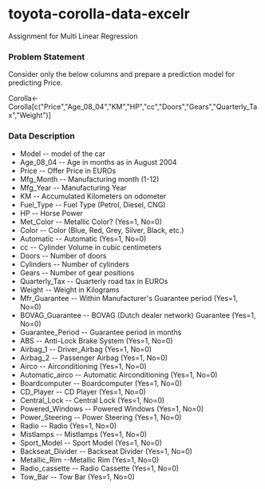 # toyota-corolla-data-excelr
Assignment for Multi Linear Regression

### Problem Statement
Consider only the below columns and prepare a prediction model for predicting Price.

Corolla<-Corolla[c("Price","Age_08_04","KM","HP","cc","Doors","Gears","Quarterly_Tax","Weight")]

### Data Description
- Model -- model of the car
- Age_08_04 -- Age in months as in August 2004	
- Price  -- Offer Price in EUROs	
- Mfg_Month -- Manufacturing month (1-12)	
- Mfg_Year	-- Manufacturing Year
- KM -- Accumulated Kilometers on odometer
- Fuel_Type	 -- Fuel Type (Petrol, Diesel, CNG)
- HP -- Horse Power
- Met_Color	 -- Metallic Color?  (Yes=1, No=0)
- Color -- Color (Blue, Red, Grey, Silver, Black, etc.)
- Automatic	-- Automatic  (Yes=1, No=0)
- cc -- Cylinder Volume in cubic centimeters
- Doors -- Number of doors
- Cylinders	-- Number of cylinders
- Gears -- Number of gear positions
- Quarterly_Tax -- Quarterly road tax in EUROs
- Weight -- Weight in Kilograms
- Mfr_Guarantee -- Within Manufacturer's Guarantee period  (Yes=1, No=0)
- BOVAG_Guarantee -- BOVAG (Dutch dealer network) Guarantee  (Yes=1, No=0)
- Guarantee_Period -- 	Guarantee period in months
- ABS -- Anti-Lock Brake System (Yes=1, No=0)
- Airbag_1 -- Driver_Airbag  (Yes=1, No=0)
- Airbag_2 -- Passenger Airbag  (Yes=1, No=0)
- Airco -- Airconditioning  (Yes=1, No=0)
- Automatic_airco -- Automatic Airconditioning  (Yes=1, No=0)
- Boardcomputer -- Boardcomputer  (Yes=1, No=0)
- CD_Player -- CD Player  (Yes=1, No=0)
- Central_Lock -- Central Lock  (Yes=1, No=0)
- Powered_Windows -- Powered Windows  (Yes=1, No=0)
- Power_Steering -- Power Steering  (Yes=1, No=0)
- Radio -- Radio  (Yes=1, No=0)
- Mistlamps	-- Mistlamps  (Yes=1, No=0)
- Sport_Model -- Sport Model  (Yes=1, No=0)
- Backseat_Divider -- Backseat Divider  (Yes=1, No=0)
- Metallic_Rim --Metallic Rim  (Yes=1, No=0)
- Radio_cassette -- Radio Cassette  (Yes=1, No=0)
- Tow_Bar -- Tow Bar  (Yes=1, No=0)
